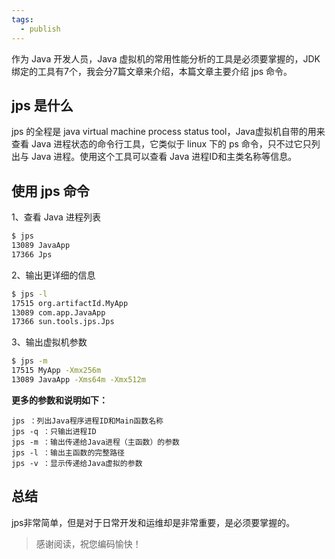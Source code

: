 ```yaml
---
tags:
  - publish
---
```


作为 Java 开发人员，Java 虚拟机的常用性能分析的工具是必须要掌握的，JDK绑定的工具有7个，我会分7篇文章来介绍，本篇文章主要介绍 jps 命令。

## jps 是什么

jps 的全程是 java virtual machine process status tool，Java虚拟机自带的用来查看 Java 进程状态的命令行工具，它类似于 linux 下的 ps 命令，只不过它只列出与 Java 进程。使用这个工具可以查看 Java 进程ID和主类名称等信息。

## 使用 jps 命令

1、查看 Java 进程列表
```bash
$ jps
13089 JavaApp
17366 Jps
```

2、输出更详细的信息
```bash
$ jps -l 
17515 org.artifactId.MyApp 
13089 com.app.JavaApp 
17366 sun.tools.jps.Jps
```
3、输出虚拟机参数
```bash 
$ jps -m  
17515 MyApp -Xmx256m  
13089 JavaApp -Xms64m -Xmx512m
```

**更多的参数和说明如下：**

```
jps ：列出Java程序进程ID和Main函数名称 
jps -q ：只输出进程ID 
jps -m ：输出传递给Java进程（主函数）的参数 
jps -l ：输出主函数的完整路径 
jps -v ：显示传递给Java虚拟的参数
```
## 总结
jps非常简单，但是对于日常开发和运维却是非常重要，是必须要掌握的。

> 感谢阅读，祝您编码愉快！
